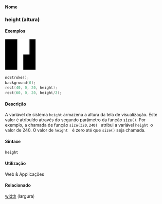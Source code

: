 
#### Nome
### height (altura)

#### Exemplos
<img border="0" height="100" src="media/height.gif" width="100"/>

```pde
noStroke(); 
background(0); 
rect(40, 0, 20, height); 
rect(60, 0, 20, height/2); 

```

#### Descrição
A variável de sistema<span style="font-style: italic;"></span> `height`<span style="font-style: italic;"></span>
armazena a altura da tela de visualização. Este valor
é atribuído através do segundo parâmetro da
função `size()`. Por exemplo, a chamada de função `size(320,240) ` atribui a variável `height `o valor de 240. O valor de `height  `é zero até que `size()` seja chamada.

#### Sintaxe
```pde
height

```

#### Utilização

	
Web & Applicações

#### Relacionado
[width](width
) (largura)

